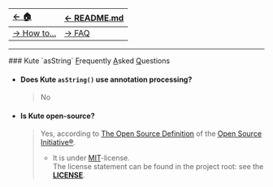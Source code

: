 | [← 🏠](../)                              | [← README.md](../../README.md) |
|:-----------------------------------------|:-------------------------------|
| [→ How to...](../../md/howto/0-howto.md) | [→ FAQ](0-faq.md)              |

<hr>
### Kute `asString` <u>F</u>requently <u>A</u>sked <u>Q</u>uestions

* #### Does Kute `asString()` use annotation processing?
   > No

* #### Is Kute open-source?
  > Yes, according to [The Open Source Definition](https://opensource.org/osd/) of the [Open Source Initiative®](https://opensource.org/osd/).
  > * It is under [MIT](https://opensource.org/license/mit/)-license.<br>
   The license statement can be found in the project root: see the **[LICENSE](../../LICENSE)**.


